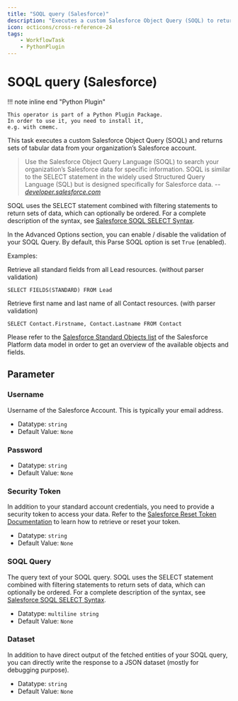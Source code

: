 ```yaml
---
title: "SOQL query (Salesforce)"
description: "Executes a custom Salesforce Object Query (SOQL) to return sets of data your organization’s Salesforce account."
icon: octicons/cross-reference-24
tags: 
    - WorkflowTask
    - PythonPlugin
---
```

# SOQL query (Salesforce)
<!-- This file was generated - DO NOT CHANGE IT MANUALLY -->

!!! note inline end "Python Plugin"

    This operator is part of a Python Plugin Package.
    In order to use it, you need to install it,
    e.g. with cmemc.


This task executes a custom Salesforce Object Query (SOQL)
and returns sets of tabular data from your organization’s Salesforce account.

> Use the Salesforce Object Query Language (SOQL) to search your organization’s
> Salesforce data for specific information. SOQL is similar to the SELECT statement in
> the widely used Structured Query Language (SQL) but is designed specifically for
> Salesforce data.
-- <cite>[developer.salesforce.com](https://developer.salesforce.com/docs/atlas.en-us.soql_sosl.meta/soql_sosl/sforce_api_calls_soql.htm)</cite>

SOQL uses the SELECT statement combined with filtering statements to return sets of
data, which can optionally be ordered. For a complete description of the syntax, see
[Salesforce SOQL SELECT Syntax](https://developer.salesforce.com/docs/atlas.en-us.soql_sosl.meta/soql_sosl/sforce_api_calls_soql_select.htm).

In the Advanced Options section, you can enable / disable the validation of your
SOQL Query. By default, this Parse SOQL option is set `True` (enabled).

Examples:

Retrieve all standard fields from all Lead resources. (without parser validation)
```
SELECT FIELDS(STANDARD) FROM Lead
```
Retrieve first name and last name of all Contact resources. (with parser validation)
```
SELECT Contact.Firstname, Contact.Lastname FROM Contact
```

Please refer to the [Salesforce Standard Objects list](https://developer.salesforce.com/docs/atlas.en-us.238.0.object_reference.meta/object_reference/sforce_api_objects_list.htm) of the Salesforce Platform data
model in order to get an overview of the available objects and fields.


## Parameter

### Username

Username of the Salesforce Account. This is typically your email address.

- Datatype: `string`
- Default Value: `None`



### Password



- Datatype: `string`
- Default Value: `None`



### Security Token

In addition to your standard account credentials, you need to provide a security token to access your data. Refer to the [Salesforce Reset Token Documentation](https://help.salesforce.com/s/articleView?id=sf.user_security_token.htm&type=5) to learn how to retrieve or reset your token.

- Datatype: `string`
- Default Value: `None`



### SOQL Query

The query text of your SOQL query. SOQL uses the SELECT statement combined with filtering statements to return sets of data, which can optionally be ordered. For a complete description of the syntax, see [Salesforce SOQL SELECT Syntax](https://developer.salesforce.com/docs/atlas.en-us.soql_sosl.meta/soql_sosl/sforce_api_calls_soql_select.htm).

- Datatype: `multiline string`
- Default Value: `None`



### Dataset

In addition to have direct output of the fetched entities of your SOQL query, you can directly write the response to a JSON dataset (mostly for debugging purpose).

- Datatype: `string`
- Default Value: `None`



